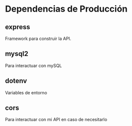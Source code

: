 # Dependencias de Producción

## express

Framework para construir la API.

## mysql2

Para interactuar con mySQL

## dotenv

Variables de entorno

## cors

Para interactuar con mi API en caso de necesitarlo
